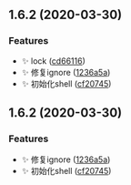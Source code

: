 ## 1.6.2 (2020-03-30)


### Features

* :sparkles: lock ([cd66116](https://github.com/jason-live/scloud-config-repo/commit/cd66116e0ac952544189bd602e0d4b08121dad30))
* :sparkles: 修复ignore ([1236a5a](https://github.com/jason-live/scloud-config-repo/commit/1236a5a8fb2c0150484264e0f6ef5c067bae80f5))
* :sparkles: 初始化shell ([cf20745](https://github.com/jason-live/scloud-config-repo/commit/cf2074523bc4283b9bdd29f022389bbb308028ca))



## 1.6.2 (2020-03-30)


### Features

* :sparkles: 修复ignore ([1236a5a](https://github.com/jason-live/scloud-config-repo/commit/1236a5a8fb2c0150484264e0f6ef5c067bae80f5))
* :sparkles: 初始化shell ([cf20745](https://github.com/jason-live/scloud-config-repo/commit/cf2074523bc4283b9bdd29f022389bbb308028ca))




